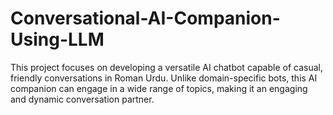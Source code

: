 # Conversational-AI-Companion-Using-LLM
This project focuses on developing a versatile AI chatbot capable of casual, friendly conversations in Roman Urdu. Unlike domain-specific bots, this AI companion can engage in a wide range of topics, making it an engaging and dynamic conversation partner. 
